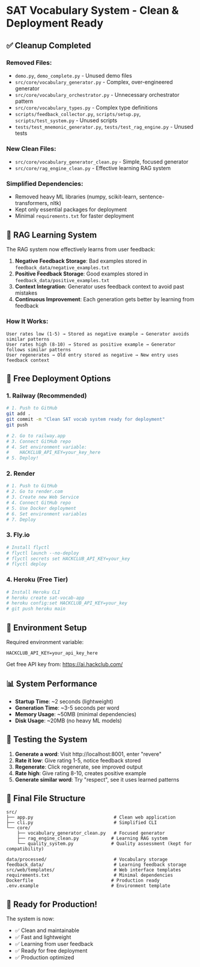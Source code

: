 # SAT Vocabulary System - Clean & Deployment Ready

## ✅ Cleanup Completed

### Removed Files:
- `demo.py`, `demo_complete.py` - Unused demo files
- `src/core/vocabulary_generator.py` - Complex, over-engineered generator
- `src/core/vocabulary_orchestrator.py` - Unnecessary orchestrator pattern
- `src/core/vocabulary_types.py` - Complex type definitions
- `scripts/feedback_collector.py`, `scripts/setup.py`, `scripts/test_system.py` - Unused scripts
- `tests/test_mnemonic_generator.py`, `tests/test_rag_engine.py` - Unused tests

### New Clean Files:
- `src/core/vocabulary_generator_clean.py` - Simple, focused generator
- `src/core/rag_engine_clean.py` - Effective learning RAG system

### Simplified Dependencies:
- Removed heavy ML libraries (numpy, scikit-learn, sentence-transformers, nltk)
- Kept only essential packages for deployment
- Minimal `requirements.txt` for faster deployment

## 🎯 RAG Learning System

The RAG system now effectively learns from user feedback:

1. **Negative Feedback Storage**: Bad examples stored in `feedback_data/negative_examples.txt`
2. **Positive Feedback Storage**: Good examples stored in `feedback_data/positive_examples.txt`
3. **Context Integration**: Generator uses feedback context to avoid past mistakes
4. **Continuous Improvement**: Each generation gets better by learning from feedback

### How It Works:
```
User rates low (1-5) → Stored as negative example → Generator avoids similar patterns
User rates high (8-10) → Stored as positive example → Generator follows similar patterns
User regenerates → Old entry stored as negative → New entry uses feedback context
```

## 🚀 Free Deployment Options

### 1. Railway (Recommended)
```bash
# 1. Push to GitHub
git add .
git commit -m "Clean SAT vocab system ready for deployment"
git push

# 2. Go to railway.app
# 3. Connect GitHub repo
# 4. Set environment variable:
#    HACKCLUB_API_KEY=your_key_here
# 5. Deploy!
```

### 2. Render
```bash
# 1. Push to GitHub
# 2. Go to render.com
# 3. Create new Web Service
# 4. Connect GitHub repo
# 5. Use Docker deployment
# 6. Set environment variables
# 7. Deploy
```

### 3. Fly.io
```bash
# Install flyctl
# flyctl launch --no-deploy
# flyctl secrets set HACKCLUB_API_KEY=your_key
# flyctl deploy
```

### 4. Heroku (Free Tier)
```bash
# Install Heroku CLI
# heroku create sat-vocab-app
# heroku config:set HACKCLUB_API_KEY=your_key
# git push heroku main
```

## 🔧 Environment Setup

Required environment variable:
```
HACKCLUB_API_KEY=your_api_key_here
```

Get free API key from: https://ai.hackclub.com/

## 📊 System Performance

- **Startup Time**: ~2 seconds (lightweight)
- **Generation Time**: ~3-5 seconds per word
- **Memory Usage**: ~50MB (minimal dependencies)
- **Disk Usage**: ~20MB (no heavy ML models)

## 🧪 Testing the System

1. **Generate a word**: Visit http://localhost:8001, enter "revere"
2. **Rate it low**: Give rating 1-5, notice feedback stored
3. **Regenerate**: Click regenerate, see improved output
4. **Rate high**: Give rating 8-10, creates positive example
5. **Generate similar word**: Try "respect", see it uses learned patterns

## 📁 Final File Structure

```
src/
├── app.py                              # Clean web application  
├── cli.py                              # Simplified CLI
└── core/
    ├── vocabulary_generator_clean.py   # Focused generator
    ├── rag_engine_clean.py            # Learning RAG system
    └── quality_system.py              # Quality assessment (kept for compatibility)

data/processed/                         # Vocabulary storage
feedback_data/                          # Learning feedback storage
src/web/templates/                      # Web interface templates
requirements.txt                        # Minimal dependencies
Dockerfile                             # Production ready
.env.example                           # Environment template
```

## 🎉 Ready for Production!

The system is now:
- ✅ Clean and maintainable
- ✅ Fast and lightweight  
- ✅ Learning from user feedback
- ✅ Ready for free deployment
- ✅ Production optimized
